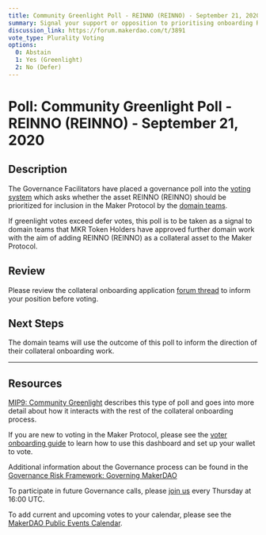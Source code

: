 ```yaml
---
title: Community Greenlight Poll - REINNO (REINNO) - September 21, 2020
summary: Signal your support or opposition to prioritising onboarding REINNO (REINNO).
discussion_link: https://forum.makerdao.com/t/3891
vote_type: Plurality Voting
options:
  0: Abstain
  1: Yes (Greenlight)
  2: No (Defer)
---
```


# Poll: Community Greenlight Poll - REINNO (REINNO) - September 21, 2020

## Description

The Governance Facilitators have placed a governance poll into the [voting system](https://vote.makerdao.com/polling) which asks whether the asset REINNO (REINNO) should be prioritized for inclusion in the Maker Protocol by the [domain teams](https://github.com/makerdao/mips/blob/master/MIP7/mip7.md#mip7c2-the-current-domain-roles-list).

If greenlight votes exceed defer votes, this poll is to be taken as a signal to domain teams that MKR Token Holders have approved further domain work with the aim of adding REINNO (REINNO) as a collateral asset to the Maker Protocol.

## Review

Please review the collateral onboarding application [forum thread](https://forum.makerdao.com/t/3891) to inform your position before voting.

## Next Steps

The domain teams will use the outcome of this poll to inform the direction of their collateral onboarding work.

---

## Resources

[MIP9: Community Greenlight](https://github.com/makerdao/mips/blob/Accepted/MIP9/mip9.md) describes this type of poll and goes into more detail about how it interacts with the rest of the collateral onboarding process.

If you are new to voting in the Maker Protocol, please see the [voter onboarding guide](https://community-development.makerdao.com/onboarding/voter-onboarding) to learn how to use this dashboard and set up your wallet to vote.

Additional information about the Governance process can be found in the [Governance Risk Framework: Governing MakerDAO](https://community-development.makerdao.com/governance/governance-risk-framework)

To participate in future Governance calls, please [join us](https://community-development.makerdao.com/governance/governance-and-risk-meetings) every Thursday at 16:00 UTC.

To add current and upcoming votes to your calendar, please see the [MakerDAO Public Events Calendar](https://calendar.google.com/calendar/embed?src=makerdao.com_3efhm2ghipksegl009ktniomdk%40group.calendar.google.com&ctz=America%2FLos_Angeles).
